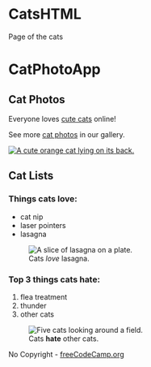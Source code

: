 # CatsHTML
Page of the cats 

<!DOCTYPE html>
<html lang="en">
    <head>
        <meta charset = 'utf-8'>
        <title>CatPhotoApp</title>
           </head>
           <body>
            <main>
              <h1>CatPhotoApp</h1>
              <section>
                <h2>Cat Photos</h2>
                <p>Everyone loves <a href="https://cdn.freecodecamp.org/curriculum/cat-photo-app/running-cats.jpg">cute cats</a> online!</p>
                <p>See more <a target="_blank" href="https://freecatphotoapp.com">cat photos</a> in our gallery.</p>
                <a href="https://freecatphotoapp.com"><img src="https://cdn.freecodecamp.org/curriculum/cat-photo-app/relaxing-cat.jpg" alt="A cute orange cat lying on its back."></a>
              </section>
              <section>
                <h2>Cat Lists</h2>
                <h3>Things cats love:</h3>
                <ul>
                  <li>cat nip</li>
                  <li>laser pointers</li>
                  <li>lasagna</li>
                </ul>
                <figure>
                  <img src="https://cdn.freecodecamp.org/curriculum/cat-photo-app/lasagna.jpg" alt="A slice of lasagna on a plate.">
                  <figcaption>Cats <em>love</em> lasagna.</figcaption>  
                </figure>
                <h3>Top 3 things cats hate:</h3>
                <ol>
                  <li>flea treatment</li>
                  <li>thunder</li>
                  <li>other cats</li>
                </ol>
                <figure>
                  <img src="https://cdn.freecodecamp.org/curriculum/cat-photo-app/cats.jpg" alt="Five cats looking around a field.">
                  <figcaption>Cats <strong>hate</strong> other cats.</figcaption>  
                </figure>
              </section>
            </main>
            <footer>
              <p>
                No Copyright - <a href="https://www.freecodecamp.org">freeCodeCamp.org</a>
              </p>
            </footer>
          </body>
        </html>

